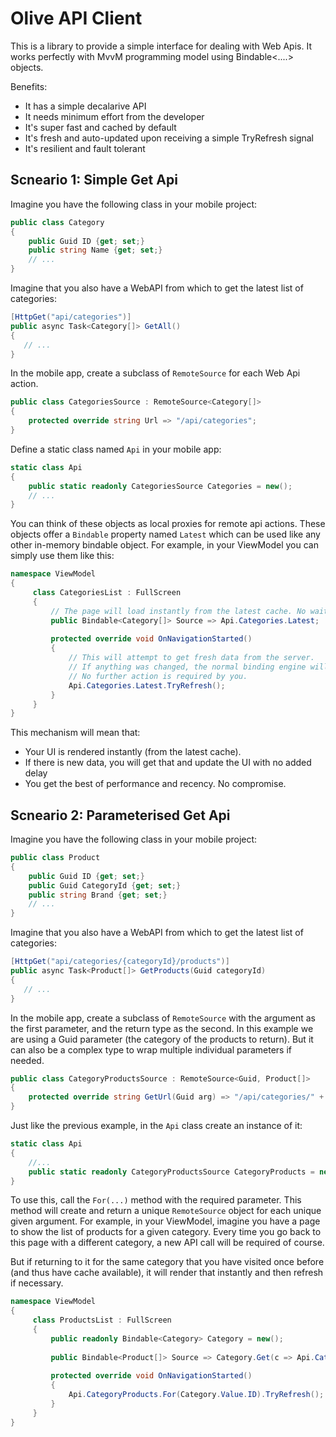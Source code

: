 # Olive API Client
This is a library to provide a simple interface for dealing with Web Apis.
It works perfectly with MvvM programming model using Bindable<....> objects.

Benefits:
- It has a simple decalarive API
- It needs minimum effort from the developer
- It's super fast and cached by default
- It's fresh and auto-updated upon receiving a simple TryRefresh signal
- It's resilient and fault tolerant


## Scneario 1: Simple Get Api

Imagine you have the following class in your mobile project:

```csharp
public class Category
{
    public Guid ID {get; set;}
    public string Name {get; set;}
    // ...
} 
```

Imagine that you also have a WebAPI from which to get the latest list of categories:

```csharp
[HttpGet("api/categories")]
public async Task<Category[]> GetAll()
{
   // ...
}
```

In the mobile app, create a subclass of `RemoteSource` for each Web Api action.

```csharp
public class CategoriesSource : RemoteSource<Category[]>
{
    protected override string Url => "/api/categories";
}
```

Define a static class named `Api` in your mobile app:

```csharp
static class Api
{
    public static readonly CategoriesSource Categories = new();
    // ...
}
```

You can think of these objects as local proxies for remote api actions.
These objects offer a `Bindable` property named `Latest` which can be used like any other in-memory bindable object.
For example, in your ViewModel you can simply use them like this: 

```csharp
namespace ViewModel
{
     class CategoriesList : FullScreen
     {
         // The page will load instantly from the latest cache. No waiting.
         public Bindable<Category[]> Source => Api.Categories.Latest;
         
         protected override void OnNavigationStarted()
         {   
             // This will attempt to get fresh data from the server. 
             // If anything was changed, the normal binding engine will update the UI.              
             // No further action is required by you.
             Api.Categories.Latest.TryRefresh(); 
         }
     }
}
```
This mechanism will mean that:
 - Your UI is rendered instantly (from the latest cache).
 - If there is new data, you will get that and update the UI with no added delay
 - You get the best of performance and recency. No compromise.


## Scneario 2: Parameterised Get Api

Imagine you have the following class in your mobile project:

```csharp
public class Product
{
    public Guid ID {get; set;}
    public Guid CategoryId {get; set;}
    public string Brand {get; set;}
    // ...
}
```

Imagine that you also have a WebAPI from which to get the latest list of categories:

```csharp
[HttpGet("api/categories/{categoryId}/products")]
public async Task<Product[]> GetProducts(Guid categoryId)
{
   // ...
}
```

In the mobile app, create a subclass of `RemoteSource` with the argument as the first parameter, and the return type as the second.
In this example we are using a Guid parameter (the category of the products to return).
But it can also be a complex type to wrap multiple individual parameters if needed.

```csharp
public class CategoryProductsSource : RemoteSource<Guid, Product[]>
{
    protected override string GetUrl(Guid arg) => "/api/categories/" + arg;
}
```

Just like the previous example, in the `Api` class create an instance of it:

```csharp
static class Api
{
    //...
    public static readonly CategoryProductsSource CategoryProducts = new();
}
```

To use this, call the `For(...)` method with the required parameter. 
This method will create and return a unique `RemoteSource` object for each unique given argument.
For example, in your ViewModel, imagine you have a page to show the list of products for a given category.
Every time you go back to this page with a different category, a new API call will be required of course.

But if returning to it for the same category that you have visited once before (and thus have cache available),
it will render that instantly and then refresh if necessary.

```csharp
namespace ViewModel
{
     class ProductsList : FullScreen
     {
         public readonly Bindable<Category> Category = new();
                  
         public Bindable<Product[]> Source => Category.Get(c => Api.CategoryProducts.For(c.ID).Latest);
         
         protected override void OnNavigationStarted()
         {   
             Api.CategoryProducts.For(Category.Value.ID).TryRefresh(); 
         }
     }
}
```
